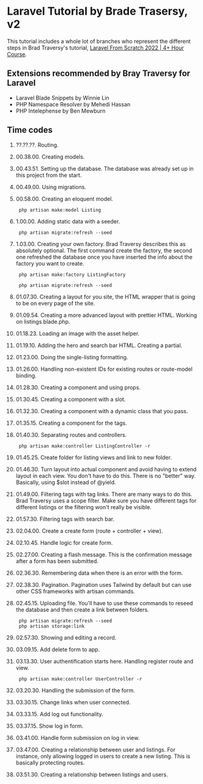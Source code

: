 # Laravel Tutorial by Brade Trasersy, v2

This tutorial includes a whole lot of branches who represent the different steps in Brad Traversy's tutorial, [Laravel From Scratch 2022 | 4+ Hour Course](https://www.youtube.com/watch?v=MYyJ4PuL4pY).

## Extensions recommended by Bray Traversy for Laravel

- Laravel Blade Snippets by Winnie Lin
- PHP Namespace Resolver by Mehedi Hassan
- PHP Intelephense by Ben Mewburn

## Time codes

1. ??.??.??. Routing.
1. 00.38.00. Creating models.
1. 00.43.51. Setting up the database. The database was already set up in this project from the start.
1. 00.49.00. Using migrations.
1. 00.58.00. Creating an eloquent model.

        php artisan make:model Listing

1. 1.00.00. Adding static data with a seeder.

        php artisan migrate:refresh --seed

1. 1.03.00. Creating your own factory. Brad Traversy describes this as absolutely optional. The first command create the factory, the second one refreshed the database once you have inserted the info about the factory you want to create.

        php artisan make:factory ListingFactory

        php artisan migrate:refresh --seed

1. 01.07.30. Creating a layout for you site, the HTML wrapper that is going to be on every page of the site.

1. 01.09.54. Creating a more advanced layout with prettier HTML. Working on listings.blade.php.

1. 01.18.23. Loading an image with the asset helper.

1. 01.19.10. Adding the hero and search bar HTML. Creating a partial.

1. 01.23.00. Doing the single-listing formatting.

1. 01.26.00. Handling non-existent IDs for existing routes or route-model binding.

1. 01.28.30. Creating a component and using props.

1. 01.30.45. Creating a component with a slot.

1. 01.32.30. Creating a component with a dynamic class that you pass.

1. 01.35.15. Creating a component for the tags.

1. 01.40.30. Separating routes and controllers.

        php artisan make:controller ListingController -r

1. 01.45.25. Create folder for listing views and link to new folder.
 
1. 01.46.30. Turn layout into actual component and avoid having to extend layout in each view. You don't have to do this. There is no "better" way. Basically, using $slot instead of @yield.

1. 01.49.00. Filtering tags with tag links. There are many ways to do this. Brad Traversy uses a scope filter. Make sure you have different tags for different listings or the filtering won't really be visible.

1. 01.57.30. Filtering tags with search bar.

1. 02.04.00. Create a create form (route + controller + view).

1. 02.10.45. Handle logic for create form.

1. 02.27.00. Creating a flash message. This is the confirmation message after a form has been submitted.

1. 02.36.30. Remembering data when there is an error with the form.

1. 02.38.30. Pagination. Pagination uses Tailwind by default but can use other CSS frameworks with artisan commands.

1. 02.45.15. Uploading file. You'll have to use these commands to reseed the database and then create a link between folders.

        php artisan migrate:refresh --seed
        php artisan storage:link

1. 02.57.30. Showing and editing a record.

1. 03.09.15. Add delete form to app.

1. 03.13.30. User authentification starts here. Handling register route and view.

        php artisan make:controller UserController -r

1. 03.20.30. Handling the submission of the form.

1. 03.30.15. Change links when user connected.

1. 03.33.15. Add log out functionality.

1. 03.37.15. Show log in form.

1. 03.41.00. Handle form submission on log in view.

1. 03.47.00. Creating a relationship between user and listings. For instance, only allowing logged in users to create a new listing. This is basically protecting routes.

1. 03.51.30. Creating a relationship between listings and users.